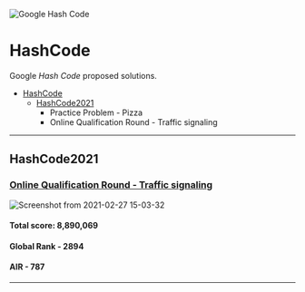 ![Google Hash Code](https://i.imgur.com/KTDA2IL.png)

# HashCode


Google *Hash Code* proposed solutions.

- [HashCode](#hashcode)
  * [HashCode2021](#hashcode2021)
    + Practice Problem - Pizza
    + Online Qualification Round - Traffic signaling
 
------

## HashCode2021

### [Online Qualification Round - Traffic signaling](https://github.com/rudrakshi99/Competitive_Programming/blob/master/Hashcode/2021/hashcode_2021_online_qualifications.pdf)

![Screenshot from 2021-02-27 15-03-32](https://user-images.githubusercontent.com/55245862/109383573-468b4480-790d-11eb-9e7e-204586814cbf.png)


#### Total score: 8,890,069 
#### Global Rank - 2894 
#### AIR - 787


------

